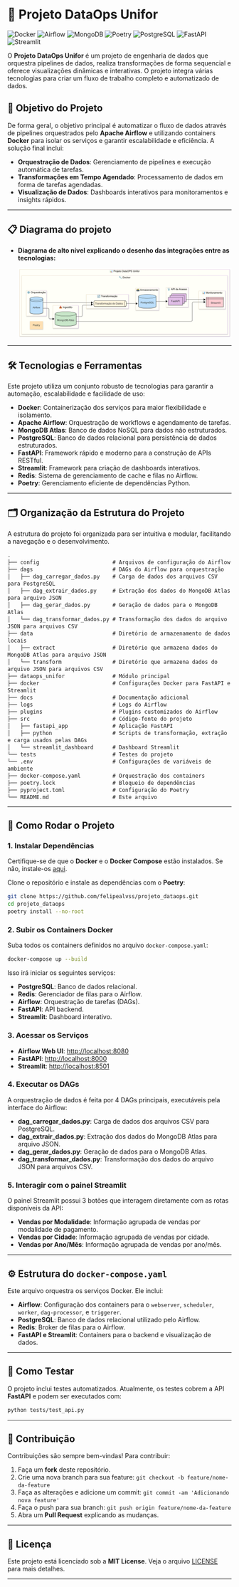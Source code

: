 # 🚀 **Projeto DataOps Unifor**

![Docker](https://img.shields.io/badge/Docker-blue) ![Airflow](https://img.shields.io/badge/Airflow-2.10.5-blue) ![MongoDB](https://img.shields.io/badge/MongoDB-Atlas-green) ![Poetry](https://img.shields.io/badge/Poetry-1.7.1-yellow) ![PostgreSQL](https://img.shields.io/badge/PostgreSQL-13-blue) ![FastAPI](https://img.shields.io/badge/FastAPI-uvicorn-teal) ![Streamlit](https://img.shields.io/badge/Streamlit-1.34.0-red)

O **Projeto DataOps Unifor** é um projeto de engenharia de dados que orquestra pipelines de dados, realiza transformações de forma sequencial e oferece visualizações dinâmicas e interativas. O projeto integra várias tecnologias para criar um fluxo de trabalho completo e automatizado de dados.

## 🎯 **Objetivo do Projeto**

De forma geral, o objetivo principal é automatizar o fluxo de dados através de pipelines orquestrados pelo **Apache Airflow** e utilizando containers **Docker** para isolar os serviços e garantir escalabilidade e eficiência. A solução final inclui:

* **Orquestração de Dados**: Gerenciamento de pipelines e execução automática de tarefas.
* **Transformações em Tempo Agendado**: Processamento de dados em forma de tarefas agendadas.
* **Visualização de Dados**: Dashboards interativos para monitoramentos e insights rápidos.

---

## 📋 **Diagrama do projeto**

- **Diagrama de alto nível explicando o desenho das integrações entre as tecnologias:**

    <img src="docs/images/Diagrama02MermaidChart-2025-05-04.png" alt="Fluxo do projeto"/>

---

## 🛠 **Tecnologias e Ferramentas**

Este projeto utiliza um conjunto robusto de tecnologias para garantir a automação, escalabilidade e facilidade de uso:

* **Docker**: Containerização dos serviços para maior flexibilidade e isolamento.
* **Apache Airflow**: Orquestração de workflows e agendamento de tarefas.
* **MongoDB Atlas**: Banco de dados NoSQL para dados não estruturados.
* **PostgreSQL**: Banco de dados relacional para persistência de dados estruturados.
* **FastAPI**: Framework rápido e moderno para a construção de APIs RESTful.
* **Streamlit**: Framework para criação de dashboards interativos.
* **Redis**: Sistema de gerenciamento de cache e filas no Airflow.
* **Poetry**: Gerenciamento eficiente de dependências Python.

---

## 🗂 **Organização da Estrutura do Projeto**

A estrutura do projeto foi organizada para ser intuitiva e modular, facilitando a navegação e o desenvolvimento.

```plaintext
.
├── config                       # Arquivos de configuração do Airflow
├── dags                         # DAGs do Airflow para orquestração
│   ├── dag_carregar_dados.py    # Carga de dados dos arquivos CSV para PostgreSQL
│   ├── dag_extrair_dados.py     # Extração dos dados do MongoDB Atlas para arquivo JSON
│   ├── dag_gerar_dados.py       # Geração de dados para o MongoDB Atlas
│   └── dag_transformar_dados.py # Transformação dos dados do arquivo JSON para arquivos CSV
├── data                         # Diretório de armazenamento de dados locais
│   ├── extract                  # Diretório que armazena dados do MongoDB Atlas para arquivo JSON
│   └── transform                # Diretório que armazena dados do arquivo JSON para arquivos CSV
├── dataops_unifor               # Módulo principal
├── docker                       # Configurações Docker para FastAPI e Streamlit
├── docs                         # Documentação adicional
├── logs                         # Logs do Airflow
├── plugins                      # Plugins customizados do Airflow
├── src                          # Código-fonte do projeto
│   ├── fastapi_app              # Aplicação FastAPI
│   ├── python                   # Scripts de transformação, extração e carga usados pelas DAGs
│   └── streamlit_dashboard      # Dashboard Streamlit
└── tests                        # Testes do projeto
└── .env                         # Configurações de variáveis de ambiente
├── docker-compose.yaml          # Orquestração dos containers
├── poetry.lock                  # Bloqueio de dependências
├── pyproject.toml               # Configuração do Poetry
└── README.md                    # Este arquivo
```

---

## 📝 **Como Rodar o Projeto**

### 1. **Instalar Dependências**

Certifique-se de que o **Docker** e o **Docker Compose** estão instalados. Se não, instale-os [aqui](https://www.docker.com/get-started).

Clone o repositório e instale as dependências com o **Poetry**:

```bash
git clone https://github.com/felipealvss/projeto_dataops.git
cd projeto_dataops
poetry install --no-root
```

### 2. **Subir os Containers Docker**

Suba todos os containers definidos no arquivo `docker-compose.yaml`:

```bash
docker-compose up --build
```

Isso irá iniciar os seguintes serviços:

* **PostgreSQL**: Banco de dados relacional.
* **Redis**: Gerenciador de filas para o Airflow.
* **Airflow**: Orquestração de tarefas (DAGs).
* **FastAPI**: API backend.
* **Streamlit**: Dashboard interativo.

### 3. **Acessar os Serviços**

* **Airflow Web UI**: [http://localhost:8080](http://localhost:8080)
* **FastAPI**: [http://localhost:8000](http://localhost:8000)
* **Streamlit**: [http://localhost:8501](http://localhost:8501)

### 4. **Executar os DAGs**

A orquestração de dados é feita por 4 DAGs principais, executáveis pela interface do Airflow:

* **dag\_carregar\_dados.py**: Carga de dados dos arquivos CSV para PostgreSQL.
* **dag\_extrair\_dados.py**: Extração dos dados do MongoDB Atlas para arquivo JSON.
* **dag\_gerar\_dados.py**: Geração de dados para o MongoDB Atlas.
* **dag\_transformar\_dados.py**: Transformação dos dados do arquivo JSON para arquivos CSV.

### 5. **Interagir com o painel Streamlit**

O painel Streamlit possui 3 botões que interagem diretamente com as rotas disponíveis da API:

* **Vendas por Modalidade**: Informação agrupada de vendas por modalidade de pagamento.
* **Vendas por Cidade**: Informação agrupada de vendas por cidade.
* **Vendas por Ano/Mês**: Informação agrupada de vendas por ano/mês.

---

## ⚙ **Estrutura do `docker-compose.yaml`**

Este arquivo orquestra os serviços Docker. Ele inclui:

* **Airflow**: Configuração dos containers para o `webserver`, `scheduler`, `worker`, `dag-processor`, e `triggerer`.
* **PostgreSQL**: Banco de dados relacional utilizado pelo Airflow.
* **Redis**: Broker de filas para o Airflow.
* **FastAPI e Streamlit**: Containers para o backend e visualização de dados.

---

## 🧪 **Como Testar**

O projeto inclui testes automatizados. Atualmente, os testes cobrem a API **FastAPI** e podem ser executados com:

```bash
python tests/test_api.py
```

---

## 🤝 **Contribuição**

Contribuições são sempre bem-vindas! Para contribuir:

1. Faça um **fork** deste repositório.
2. Crie uma nova branch para sua feature:
   `git checkout -b feature/nome-da-feature`
3. Faça as alterações e adicione um commit:
   `git commit -am 'Adicionando nova feature'`
4. Faça o push para sua branch:
   `git push origin feature/nome-da-feature`
5. Abra um **Pull Request** explicando as mudanças.

---

## 📄 **Licença**

Este projeto está licenciado sob a **MIT License**. Veja o arquivo [LICENSE](LICENSE) para mais detalhes.

---
